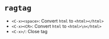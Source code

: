 # `ragtag`

* `<C-x><space>`: Convert `html` to `<html></html>`
* `<C-x><CR>`: Convert `html` to `<html>\n</html>`
* `<C-x>/`: Close tag
